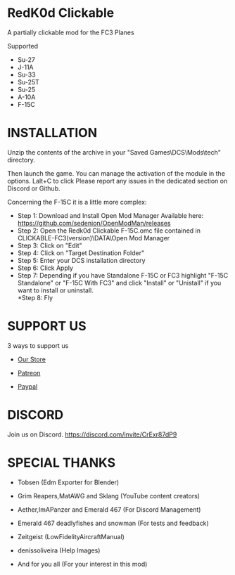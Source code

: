 # RedK0d Clickable
 A partially clickable mod for the FC3 Planes

 Supported
 * Su-27  
 * J-11A  
 * Su-33  
 * Su-25T  
 * Su-25  
 * A-10A  
 * F-15C   

 # INSTALLATION 

Unzip the contents of the archive in your "Saved Games\DCS\Mods\tech" directory.  

Then launch the game. You can manage the activation of the module in the options. Lalt+C to click Please report any issues in the dedicated section on Discord or Github.  

Concerning the F-15C it is a little more complex:  

* Step 1: Download and Install Open Mod Manager Available here: https://github.com/sedenion/OpenModMan/releases  
* Step 2: Open the Redk0d Clickable F-15C.omc file contained in CLICKABLE-FC3(version)\DATA\Open Mod Manager  
* Step 3: Click on "Edit"  
* Step 4: Click on "Target Destination Folder"   
* Step 5: Enter your DCS installation directory  
* Step 6: Click Apply  
* Step 7: Depending if you have Standalone F-15C or FC3 highlight "F-15C Standalone" or "F-15C With FC3" and click "Install" or "Unistall" if you want to install or uninstall.  
*Step 8: Fly  
 
 # SUPPORT US
3 ways to support us 

* [Our Store](https://redk0d.myshopify.com)   

* [Patreon](https://www.patreon.com/RedK0d)   

* [Paypal](https://www.paypal.com/donate/?hosted_button_id=8RA626VEJD2SC)   

 # DISCORD
Join us on Discord. 
https://discord.com/invite/CrExr87dP9

 # SPECIAL THANKS
 * Tobsen                               (Edm Exporter for Blender)  
 * Grim Reapers,MatAWG and Sklang       (YouTube content creators)  
 * Aether,ImAPanzer and Emerald 467     (For Discord Management)  
 * Emerald 467 deadlyfishes and snowman (For tests and feedback)  
 * Zeitgeist                            (LowFidelityAircraftManual)  
 * denissoliveira                       (Help Images)  
 
 
 * And for you all                      (For your interest in this mod)  


